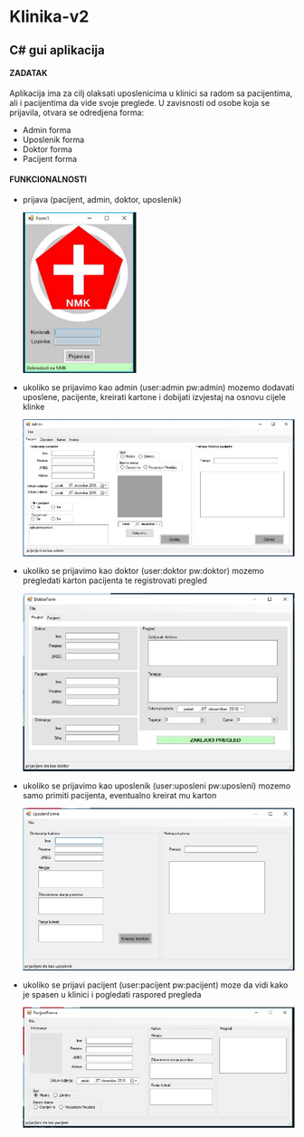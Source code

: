 # Klinika-v2
## C# gui aplikacija 

#### ZADATAK
  Aplikacija ima za cilj olaksati uposlenicima u klinici sa radom sa pacijentima, ali i pacijentima da vide svoje preglede. U zavisnosti od osobe koja se prijavila, otvara se     odredjena forma:
  - Admin forma
  - Uposlenik forma
  - Doktor forma
  - Pacijent forma


#### FUNKCIONALNOSTI

 - prijava (pacijent, admin, doktor, uposlenik)
 
  	 <img src="/screenshots/slika1.JPG" width="200"/>
 
 - ukoliko se prijavimo kao admin (user:admin pw:admin) mozemo dodavati uposlene, pacijente, kreirati kartone i dobijati izvjestaj na osnovu cijele klinke
 
     <img src="/screenshots/admin1.JPG" width="600"/>
     
  - ukoliko se prijavimo kao doktor (user:doktor pw:doktor) mozemo pregledati karton pacijenta te registrovati pregled
 
     <img src="/screenshots/doktor1.JPG" width="600"/>

 - ukoliko se prijavimo kao uposlenik (user:uposleni pw:uposleni) mozemo samo primiti pacijenta, eventualno kreirat mu karton
 
     <img src="/screenshots/uposleni1.JPG" width="600"/>
     
 - ukoliko se prijavi pacijent (user:pacijent pw:pacijent) moze da vidi kako je spasen u klinici i pogledati raspored pregleda
 
     <img src="/screenshots/pacijent1.JPG" width="600"/>
 
 
  
